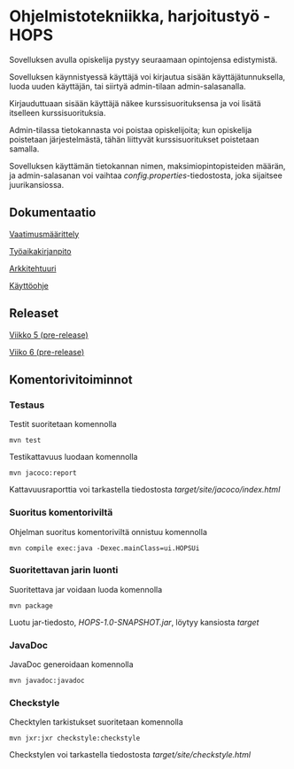 # Ohjelmistotekniikka, harjoitustyö - HOPS

Sovelluksen avulla opiskelija pystyy seuraamaan opintojensa edistymistä.

Sovelluksen käynnistyessä käyttäjä voi kirjautua sisään käyttäjätunnuksella, luoda uuden käyttäjän, tai siirtyä admin-tilaan admin-salasanalla.

Kirjauduttuaan sisään käyttäjä näkee kurssisuorituksensa ja voi lisätä itselleen kurssisuorituksia.

Admin-tilassa tietokannasta voi poistaa opiskelijoita; kun opiskelija poistetaan järjestelmästä, tähän liittyvät kurssisuoritukset poistetaan samalla.

Sovelluksen käyttämän tietokannan nimen, maksimiopintopisteiden määrän, ja admin-salasanan voi vaihtaa *config.properties*-tiedostosta, joka sijaitsee juurikansiossa.

## Dokumentaatio

[Vaatimusmäärittely](https://github.com/tire95/HOPS/blob/master/dokumentointi/vaatimusmaarittely.md)

[Työaikakirjanpito](https://github.com/tire95/HOPS/blob/master/dokumentointi/tyoaikakirjanpito.md)

[Arkkitehtuuri](https://github.com/tire95/HOPS/blob/master/dokumentointi/arkkitehtuuri.md)

[Käyttöohje](https://github.com/tire95/HOPS/blob/master/dokumentointi/kayttoohje.md)

## Releaset

[Viikko 5 (pre-release)](https://github.com/tire95/HOPS/releases/tag/viikko5)

[Viiko 6 (pre-release)](https://github.com/tire95/HOPS/releases/tag/viikko6)

## Komentorivitoiminnot

### Testaus

Testit suoritetaan komennolla

	mvn test

Testikattavuus luodaan komennolla

	mvn jacoco:report

Kattavuusraporttia voi tarkastella tiedostosta *target/site/jacoco/index.html*

### Suoritus komentoriviltä

Ohjelman suoritus komentoriviltä onnistuu komennolla

	mvn compile exec:java -Dexec.mainClass=ui.HOPSUi

### Suoritettavan jarin luonti

Suoritettava jar voidaan luoda komennolla

	mvn package

Luotu jar-tiedosto, *HOPS-1.0-SNAPSHOT.jar*, löytyy kansiosta *target*

### JavaDoc

JavaDoc generoidaan komennolla

	mvn javadoc:javadoc

### Checkstyle

Checktylen tarkistukset suoritetaan komennolla

	mvn jxr:jxr checkstyle:checkstyle

Checkstylen voi tarkastella tiedostosta *target/site/checkstyle.html*
